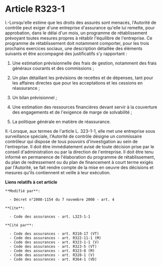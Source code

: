 # Article R323-1

I.-Lorsqu'elle estime que les droits des assurés sont menacés, l'Autorité de contrôle peut exiger d'une entreprise
d'assurance qu'elle lui remette, pour approbation, dans le délai d'un mois, un programme de rétablissement prévoyant toutes
mesures propres à rétablir l'équilibre de l'entreprise. Ce programme de rétablissement doit notamment comporter, pour les
trois prochains exercices sociaux, une description détaillée des éléments suivants et être accompagné des justificatifs s'y
rapportant : 

1. Une estimation prévisionnelle des frais de gestion, notamment des frais généraux courants et des commissions ; 

2. Un plan détaillant les prévisions de recettes et de dépenses, tant pour les affaires directes que pour les acceptations et
les cessions en réassurance ; 

3. Un bilan prévisionnel ; 

4. Une estimation des ressources financières devant servir à la couverture des engagements et de l'exigence de marge de
solvabilité ; 

5. La politique générale en matière de réassurance. 

II.-Lorsque, aux termes de l'article L. 323-1-1, elle met une entreprise sous surveillance spéciale, l'Autorité de contrôle
désigne un commissaire contrôleur qui dispose de tous pouvoirs d'investigation au sein de l'entreprise. Il doit être
immédiatement avisé de toute décision prise par le conseil d'administration ou par la direction de l'entreprise. Il doit être
tenu informé en permanence de l'élaboration du programme de rétablissement, du plan de redressement ou du plan de financement
à court terme exigés par l'Autorité, se fait rendre compte de la mise en oeuvre des décisions et mesures qu'ils contiennent
et veille à leur exécution.

**Liens relatifs à cet article**

	**Modifié par**:

	  - Décret n°2008-1154 du 7 novembre 2008 - art. 4

	**Cite**:

	  - Code des assurances - art. L323-1-1

	**Cité par**:

	  - Code des assurances - art. R310-17 (VT)
	  - Code des assurances - art. R322-11-1 (M)
	  - Code des assurances - art. R323-1-1 (V)
	  - Code des assurances - art. R323-5 (VT)
	  - Code des assurances - art. R323-8 (M)
	  - Code des assurances - art. R328-1 (V)
	  - Code des assurances - art. R364-1 (VD)
